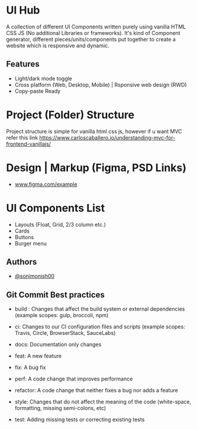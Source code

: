 # UI Hub

A collection of different UI Components written purely using vanilla HTML CSS JS (No additional Libraries or frameworks). It's kind of Component generator, different pieces/units/components put together to create a website which is responsive and dynamic.

## Features

- Light/dark mode toggle
- Cross platform (Web, Desktop, Mobile) | Rsponsive web design (RWD)
- Copy-paste Ready

# Project (Folder) Structure

Project structure is simple for vanilla html css js, however if u want MVC refer this link https://www.carloscaballero.io/understanding-mvc-for-frontend-vanillajs/

# Design | Markup (Figma, PSD Links)

- www.figma.com/example

# UI Components List

- Layouts (Float, Grid, 2/3 column etc.)
- Cards
- Buttons
- Burger menu

## Authors

- [@sonimonish00](https://www.github.com/sonimonish00)

## Git Commit Best practices

- build : Changes that affect the build system or external dependencies (example scopes: gulp, broccoli, npm)

- ci: Changes to our CI configuration files and scripts (example scopes: Travis, Circle, BrowserStack, SauceLabs)

- docs: Documentation only changes

- feat: A new feature

- fix: A bug fix

- perf: A code change that improves performance

- refactor: A code change that neither fixes a bug nor adds a feature

- style: Changes that do not affect the meaning of the code (white-space, formatting, missing semi-colons, etc)

- test: Adding missing tests or correcting existing tests
